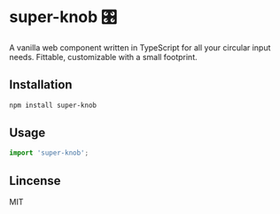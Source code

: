 # super-knob 🎛️

A vanilla web component written in TypeScript for all your circular input needs. Fittable, customizable with a small footprint.
<!-- ## Demo
 [**See it in action here** 🍜 ][link-demo] -->

## Installation

```sh
npm install super-knob
```

## Usage

```js
import 'super-knob';
```

[link-demo]: https://

## Lincense
MIT